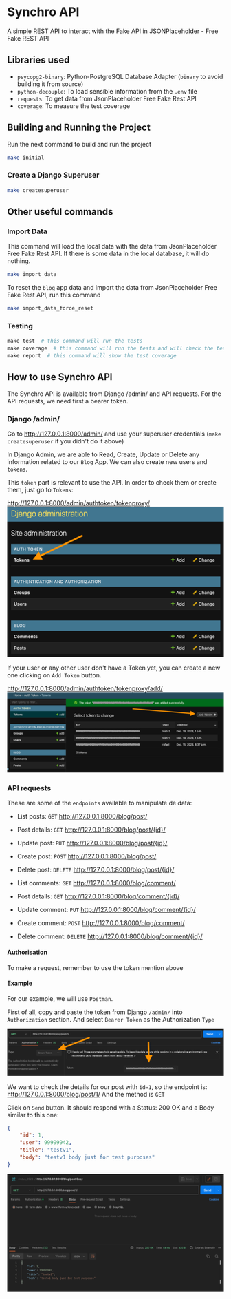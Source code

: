 # Synchro API
A simple REST API to interact with the Fake API in JSONPlaceholder - Free Fake REST API

## Libraries used
 - `psycopg2-binary`:  Python-PostgreSQL Database Adapter (`binary` to avoid building it from source)
 - `python-decouple`: To load sensible information from the `.env` file
 - `requests`: To get data from JsonPlaceholder Free Fake Rest API
 - `coverage`: To measure the test coverage


## Building and Running the Project
Run the next command to build and run the project
```bash
make initial
```

### Create a Django Superuser
```bash
make createsuperuser
```

## Other useful commands
### Import Data
This command will load the local data with the data from JsonPlaceholder Free Fake Rest API. If there is
some data in the local database, it will do nothing.
```bash
make import_data
```

To reset the `blog` app data and import the data from JsonPlaceholder Free Fake Rest API, run this command
```bash
make import_data_force_reset
```

### Testing
```python
make test  # this command will run the tests
make coverage  # this command will run the tests and will check the test coverage
make report  # this command will show the test coverage
```

## How to use Synchro API

The Synchro API is available from Django /admin/ and API requests.
For the API requests, we need first a bearer token.

### Django /admin/

Go to http://127.0.0.1:8000/admin/
and use your superuser credentials (`make createsuperuser` if you didn't do it above)

In Django Admin, we are able to Read, Create, Update or Delete any information related to our `Blog` App.
We can also create new users and `tokens`.

This `token` part is relevant to use the API. In order to check them or create them, just go to `Tokens`:
  
http://127.0.0.1:8000/admin/authtoken/tokenproxy/
![tokens.png](docs%2Ftokens.png)

If your user or any other user don't have a Token yet, you can create a new one clicking on `Add Token` button.
  
http://127.0.0.1:8000/admin/authtoken/tokenproxy/add/
![new_token.png](docs%2Fnew_token.png)


### API requests

These are some of the `endpoints` available to manipulate de data:

 - List posts:
`GET` http://127.0.0.1:8000/blog/post/
 - Post details:
`GET` http://127.0.0.1:8000/blog/post/{id}/
 - Update post:
`PUT` http://127.0.0.1:8000/blog/post/{id}/
 - Create post:
`POST` http://127.0.0.1:8000/blog/post/
 - Delete post:
`DELETE` http://127.0.0.1:8000/blog/post/{id}/

 - List comments:
`GET` http://127.0.0.1:8000/blog/comment/
 - Post details:
`GET` http://127.0.0.1:8000/blog/comment/{id}/
 - Update comment:
`PUT` http://127.0.0.1:8000/blog/comment/{id}/
 - Create comment:
`POST` http://127.0.0.1:8000/blog/comment/
 - Delete comment:
`DELETE` http://127.0.0.1:8000/blog/comment/{id}/

#### Authorisation
To make a request, remember to use the token mention above

#### Example
For our example, we will use `Postman`.

First of all, copy and paste the token from Django `/admin/` into `Authorization` section.
And select `Bearer Token` as the Authorization `Type`

![postman_authorisation.png](docs%2Fpostman_authorisation.png)

We want to check the details for our post with `id=1`, so the endpoint is: 
http://127.0.0.1:8000/blog/post/1/
And the method is `GET`

Click on `Send` button. It should respond with a Status: 200 OK and a Body similar to this one:
```json
{
    "id": 1,
    "user": 99999942,
    "title": "testv1",
    "body": "testv1 body just for test purposes"
}
```
![get_details.png](docs%2Fget_details.png)
